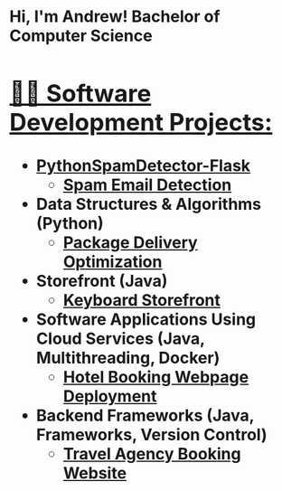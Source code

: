 <h1>Hi, I'm Andrew! Bachelor of Computer Science <br/><a href="https://github.com/Ash-Andrew"  <a href="https://www.linkedin.com/in/andrew-ashbaker-a2a954244/">

<h2>👨‍💻 Software Development Projects:</h2>

- <b> PythonSpamDetector-Flask</b>
  - [Spam Email Detection](https://github.com/Ash-Andrew/Spam-Email-Detection/tree/main/SpamDetection)
- <b>Data Structures & Algorithms (Python)</b>
  - [Package Delivery Optimization](https://github.com/Ash-Andrew/Package-Delivery.git) <b>
- <b>Storefront (Java)</b>
  - [Keyboard Storefront](https://github.com/Ash-Andrew/Keyboard-Store-Page.git)
- <b>Software Applications Using Cloud Services (Java, Multithreading, Docker)</b>
  - [Hotel Booking Webpage Deployment](https://github.com/Ash-Andrew/Software-Applications-Using-Cloud-Services)
- <b>Backend Frameworks (Java, Frameworks, Version Control)</b>
  - [Travel Agency Booking Website](https://github.com/Ash-Andrew/Backend-Frameworks)






